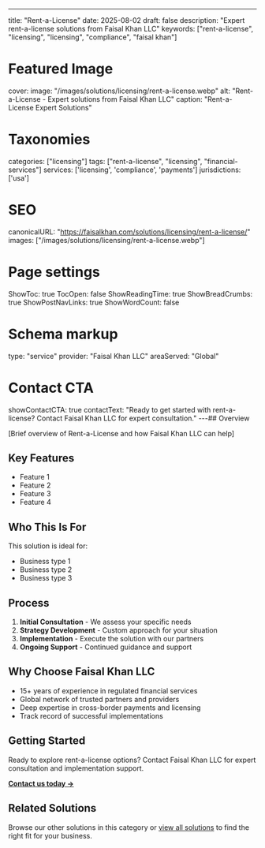 ---
title: "Rent-a-License"
date: 2025-08-02
draft: false
description: "Expert rent-a-license solutions from Faisal Khan LLC"
keywords: ["rent-a-license", "licensing", "licensing", "compliance", "faisal khan"]

# Featured Image
cover:
    image: "/images/solutions/licensing/rent-a-license.webp"
    alt: "Rent-a-License - Expert solutions from Faisal Khan LLC"
    caption: "Rent-a-License Expert Solutions"

# Taxonomies
categories: ["licensing"]
tags: ["rent-a-license", "licensing", "financial-services"]
services: ['licensing', 'compliance', 'payments']
jurisdictions: ['usa']

# SEO
canonicalURL: "https://faisalkhan.com/solutions/licensing/rent-a-license/"
images: ["/images/solutions/licensing/rent-a-license.webp"]

# Page settings
ShowToc: true
TocOpen: false
ShowReadingTime: true
ShowBreadCrumbs: true
ShowPostNavLinks: true
ShowWordCount: false

# Schema markup
type: "service"
provider: "Faisal Khan LLC"
areaServed: "Global"

# Contact CTA
showContactCTA: true
contactText: "Ready to get started with rent-a-license? Contact Faisal Khan LLC for expert consultation."
---## Overview

[Brief overview of Rent-a-License and how Faisal Khan LLC can help]

## Key Features

- Feature 1
- Feature 2  
- Feature 3
- Feature 4

## Who This Is For

This solution is ideal for:

- Business type 1
- Business type 2
- Business type 3

## Process

1. **Initial Consultation** - We assess your specific needs
2. **Strategy Development** - Custom approach for your situation  
3. **Implementation** - Execute the solution with our partners
4. **Ongoing Support** - Continued guidance and support

## Why Choose Faisal Khan LLC

- 15+ years of experience in regulated financial services
- Global network of trusted partners and providers
- Deep expertise in cross-border payments and licensing
- Track record of successful implementations

## Getting Started

Ready to explore rent-a-license options? Contact Faisal Khan LLC for expert consultation and implementation support.

**[Contact us today →](mailto:contact@faisalkhan.com)**

## Related Solutions

Browse our other solutions in this category or [view all solutions](/solutions/) to find the right fit for your business.
